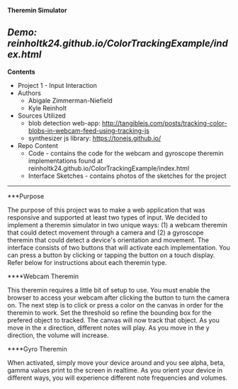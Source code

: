 **Theremin Simulator**  

***Demo: reinholtk24.github.io/ColorTrackingExample/index.html***
----
****Contents**** 
* Project 1 - Input Interaction
* Authors
	* Abigale Zimmerman-Niefield
	* Kyle Reinholt 
* Sources Utilized 
	* blob detection web-app: http://tangiblejs.com/posts/tracking-color-blobs-in-webcam-feed-using-tracking-js
	* synthesizer js library: https://tonejs.github.io/
* Repo Content
	* Code - contains the code for the webcam and gyroscope theremin implementations found at reinholtk24.github.io/ColorTrackingExample/index.html
	* Interface Sketches - contains photos of the sketches for the project
	
----
***Purpose   

The purpose of this project was to make a web application that was responsive and supported at least two types of input. We decided to implement a theremin simulator in two unique ways: (1) a webcam theremin that could detect movement through a camera and (2) a gyroscope theremin that could detect a device's orientation and movement. 
The interface consists of two buttons that will activate each implementation. You can press a button by clicking or tapping the button on a touch display. Refer below for instructions about each theremin type. 

****Webcam Theremin  

This theremin requires a little bit of setup to use. You must enable the browser to access your webcam after clicking the button to turn the camera on. The next step is to click or press a color on the canvas in order for the theremin to work. Set the threshold so refine the bounding box for the prefered object to tracked. The canvas will now track that object. As you move in the x direction, different notes will play. As you move in the y direction, the volume will increase. 

****Gyro Theremin  

When activated, simply move your device around and you see alpha, beta, gamma values print to the screen in realtime. As you orient your device in different ways, you will experience different note frequencies and volumes. 
